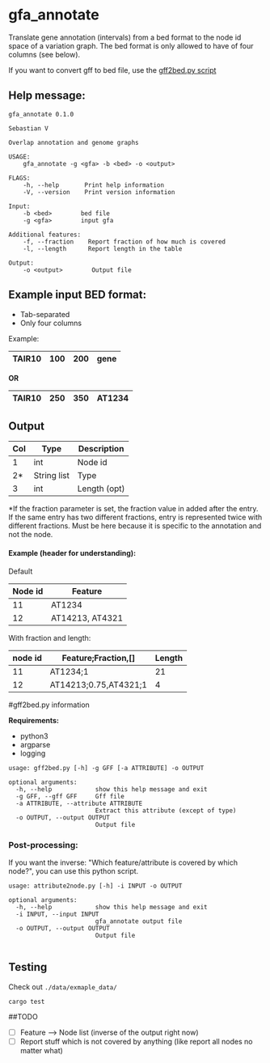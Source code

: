 # gfa_annotate
Translate gene annotation (intervals) from a bed format to the node id space of a variation graph. The bed format is only allowed to have of four columns (see below).  

If you want to convert gff to bed file, use the [gff2bed.py script](#abcd) 

## Help message:
```text
gfa_annotate 0.1.0

Sebastian V

Overlap annotation and genome graphs

USAGE:
    gfa_annotate -g <gfa> -b <bed> -o <output>

FLAGS:
    -h, --help       Print help information
    -V, --version    Print version information

Input:
    -b <bed>        bed file
    -g <gfa>        input gfa

Additional features:
    -f, --fraction    Report fraction of how much is covered
    -l, --length      Report length in the table

Output:
    -o <output>        Output file
```


## **Example input BED format**: 
- Tab-separated
- Only four columns 

Example: 

| TAIR10 | 100 | 200 | gene |
|--------|-----|-----|------|
**OR**

| TAIR10 | 250 | 350 | AT1234 |
|--------|-----|-----|--------|

## Output 

| Col | Type        | Description  |
|-----|-------------|--------------|
| 1   | int         | Node id      |
| 2*  | String list | Type         |
| 3   | int         | Length (opt) |

*If the fraction parameter is set, the fraction value in added after the entry. If the same entry has two different fractions, entry is represented twice with different fractions. Must be here because it is specific to the annotation and not the node.

#### Example (header for understanding):
Default 

| Node id | Feature         |   
|---------|-----------------|
| 11      | AT1234          |   
| 12      | AT14213, AT4321 |   

With fraction and length:

| node id | Feature;Fraction,[]   | Length |
|---------|-----------------------|--------|
| 11      | AT1234;1              | 21     |
| 12      | AT14213;0.75,AT4321;1 | 4      |




#<a id="abcd"></a>gff2bed.py information

**Requirements:**
- python3
- argparse
- logging


```text
usage: gff2bed.py [-h] -g GFF [-a ATTRIBUTE] -o OUTPUT

optional arguments:
  -h, --help            show this help message and exit
  -g GFF, --gff GFF     Gff file
  -a ATTRIBUTE, --attribute ATTRIBUTE 
                        Extract this attribute (except of type)
  -o OUTPUT, --output OUTPUT
                        Output file

```

### Post-processing:
If you want the inverse: "Which feature/attribute is covered by which node?", you can use this python script. 
```text
usage: attribute2node.py [-h] -i INPUT -o OUTPUT

optional arguments:
  -h, --help            show this help message and exit
  -i INPUT, --input INPUT
                        gfa_annotate output file
  -o OUTPUT, --output OUTPUT
                        Output file


```

## Testing
Check out ```./data/exmaple_data/```
```text
cargo test
```

##TODO
- [ ] Feature --> Node list (inverse of the output right now)
- [ ] Report stuff which is not covered by anything (like report all nodes no matter what)

